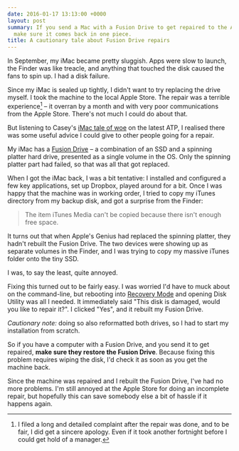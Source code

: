 ```yaml
---
date: 2016-01-17 13:13:00 +0000
layout: post
summary: If you send a Mac with a Fusion Drive to get repaired to the Apple Store,
  make sure it comes back in one piece.
title: A cautionary tale about Fusion Drive repairs
---
```


In September, my iMac became pretty sluggish.
Apps were slow to launch, the Finder was like treacle, and anything that touched the disk caused the fans to spin up.
I had a disk failure.

Since my iMac is sealed up tightly, I didn't want to try replacing the drive myself.
I took the machine to the local Apple Store.
The repair was a terrible experience[^1] – it overran by a month and with very poor communications from the Apple Store.
There's not much I could do about that.

But listening to Casey's [iMac tale of woe](http://atp.fm/episodes/152) on the latest ATP, I realised there was some useful advice I could give to other people going for a repair.

My iMac has a [Fusion Drive](https://en.wikipedia.org/wiki/Fusion_Drive) – a combination of an SSD and a spinning platter hard drive, presented as a single volume in the OS.
Only the spinning platter part had failed, so that was all that got replaced.

When I got the iMac back, I was a bit tentative: I installed and configured a few key applications, set up Dropbox, played around for a bit.
Once I was happy that the machine was in working order, I tried to copy my iTunes directory from my backup disk, and got a surprise from the Finder:

> The item iTunes Media can't be copied because there isn't enough free space.

It turns out that when Apple's Genius had replaced the spinning platter, they hadn't rebuilt the Fusion Drive.
The two devices were showing up as separate volumes in the Finder, and I was trying to copy my massive iTunes folder onto the tiny SSD.

I was, to say the least, quite annoyed.

Fixing this turned out to be fairly easy.
I was worried I'd have to muck about on the command-line, but rebooting into [Recovery Mode](https://support.apple.com/en-us/HT201314) and opening Disk Utility was all I needed.
It immediately said "This disk is damaged, would you like to repair it?".
I clicked "Yes", and it rebuilt my Fusion Drive.

*Cautionary note:* doing so also reformatted both drives, so I had to start my installation from scratch.

So if you have a computer with a Fusion Drive, and you send it to get repaired, **make sure they restore the Fusion Drive**.
Because fixing this problem requires wiping the disk, I'd check it as soon as you get the machine back.

Since the machine was repaired and I rebuilt the Fusion Drive, I've had no more problems.
I'm still annoyed at the Apple Store for doing an incomplete repair, but hopefully this can save somebody else a bit of hassle if it happens again.

[^1]: I filed a long and detailed complaint after the repair was done, and to be fair, I did get a sincere apology.  Even if it took another fortnight before I could get hold of a manager.